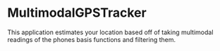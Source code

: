 # MultimodalGPSTracker

This application estimates your location based off of taking multimodal readings of the phones basis functions and filtering them.
